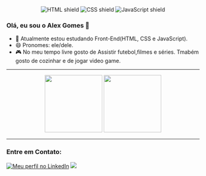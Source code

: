 <div align="center">
  <img src="https://img.shields.io/badge/HTML5-E34F26?style=for-the-badge&logo=html5&logoColor=white" alt="HTML shield">
  <img src="https://img.shields.io/badge/CSS3-1572B6?style=for-the-badge&logo=css3&logoColor=white" alt="CSS shield">
  <img src="https://img.shields.io/badge/JavaScript-F7DF1E?style=for-the-badge&logo=javascript&logoColor=black" alt="JavaScript shield">
</div>

### Olá, eu sou o Alex Gomes 👋

- 🌱 Atualmente estou estudando Front-End(HTML, CSS e JavaScript).
- 😄 Pronomes: ele/dele.
- 🎮 No meu tempo livre gosto de Assistir futebol,filmes e séries. Tmabém gosto de cozinhar e de jogar video game.

---

<div align='center'>
  <img height="150rem" src="https://github-readme-stats-git-masterrstaa-rickstaa.vercel.app/api?username=alexxgoomes&&show_icons=true&theme=drakula&include_all_commits=true&count_private=true"/>
  <img height="150rem" src="https://github-readme-stats-git-masterrstaa-rickstaa.vercel.app/api/top-langs/?username=alexxgoomes&layout=compact&langs_count=16&theme=drakula"/>
</div>

---

### Entre em Contato:
<div>
  <a href="https://www.linkedin.com/in/alex-gomes-29301a197/" target="_blank"><img src="https://img.shields.io/badge/-LinkedIn-%230077B5?style=for-the-badge&logo=linkedin&logoColor=white" alt="Meu perfil no LinkedIn"></a>
  <a href="http://www.instagram.com/alexxgoomes" target="_blank"><img src="https://img.shields.io/badge/-Instagram-%23333?style=for-the-badge&logo=instagram&logoColor=white"></a>
</div>
